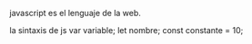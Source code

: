 javascript es el lenguaje de la web. 

la sintaxis de js 
var variable;
let nombre;
const constante = 10;

